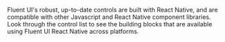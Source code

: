 Fluent UI's robust, up-to-date controls are built with React Native, and are compatible with other Javascript and React Native component libraries. Look through the control list to see the building blocks that are available using Fluent UI React Native across platforms.
